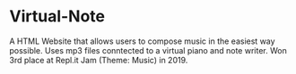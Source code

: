 # Virtual-Note
A HTML Website that allows users to compose music in the easiest way possible. Uses mp3 files conntected to a virtual piano and note writer. Won 3rd place at Repl.it Jam (Theme: Music) in 2019.

